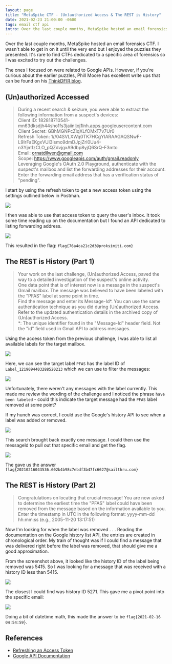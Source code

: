 ```yaml
---
layout: page
title: "MetaSpike CTF - (Un)authorized Access & The REST is History"
date: 2021-02-23 21:00:00 -0600
tags: email ctf api
intro: Over the last couple months, MetaSpike hosted an email forensics CTF. I wasn't able to get in on it until the very end but I enjoyed the puzzles they presented. It's rare to find CTFs dedicated to a specific area of forensics so I was excited to try out the challenges.
---
```

Over the last couple months, MetaSpike hosted an email forensics CTF. I wasn't able to get in on it until the very end but I enjoyed the puzzles they presented. It's rare to find CTFs dedicated to a specific area of forensics so I was excited to try out the challenges.

The ones I focused on were related to Google APIs. However, if you're curious about the earlier puzzles, Phill Moore has excellent write ups that can be found on his [ThinkDFIR blog](https://thinkdfir.com/).

## (Un)authorized Accessed

>During a recent search & seizure, you were able to extract the following information from a suspect's devices:  
>Client ID: 182818710541-mn63dksdjh44sho1fs3jaiinljoj1lnh.apps.googleusercontent.com  
> Client Secret: GBhMGNPcZiqXLfOMxT7v7Ur0  
> Refresh Token: 1//04SVLXWq0TK7HCgYIARAAGAQSNwF-L9IrFaEKgxVUl3Ismo9dmDJpjZrI0Uu4-n3Yjm1zCLO_pQZdvjgxA9dbp8yjQ6SrQ-F3mto  
> Email: ornatdilwen@gmail.com
> Scope: https://www.googleapis.com/auth/gmail.readonly  
> Leveraging Google's OAuth 2.0 Playground, authenticate with the suspect's mailbox and list the forwarding addresses for their account. Enter the forwarding email address that has a verification status of "pending".

I start by using the refresh token to get a new access token using the settings outlined below in Postman.

![](/images/metaspikectf/postman_unauth_1.png)

I then was able to use that access token to query the user's inbox. It took some time reading up on the documentation but I found an API dedicated to listing forwarding address.

![](/images/metaspikectf/postman_unauth_2.png)

This resulted in the flag: `flag{76a4ca21c2d3@proksimiti.com}`

## The REST is History (Part 1)

> Your work on the last challenge, (Un)authorized Access, paved the way to a detailed investigation of the suspect's online activity.  
> One data point that is of interest now is a message in the suspect's Gmail mailbox. The message was believed to have been labeled with the "PFAS" label at some point in time.  
> Find the message and enter its Message-Id*. You can use the same authentication technique as you did during (Un)authorized Access. Refer to the updated authentication details in the archived copy of (Un)authorized Access.  
> *: The unique identifier found in the "Message-Id" header field. Not the "id" field used in Gmail API to address messages.

Using the access token from the previous challenge, I was able to list all available labels for the target mailbox.

![](/images/metaspikectf/postman_rest1_1.png)

Here, we can see the target label `PFAS` has the label ID of `Label_1219094403288520213` which we can use to filter the messages:

![](/images/metaspikectf/postman_rest1_2.png)

Unfortunately, there weren't any messages with the label currently. This made me review the wording of the challenge and I noticed the phrase `have been labeled` - could this indicate the target message had the `PFAS` label removed at some point?

If my hunch was correct, I could use the Google's history API to see when a label was added or removed.

![](/images/metaspikectf/postman_rest1_3.png)

This search brought back exactly one message. I could then use the messageId to pull out that specific email and get the flag.

![](/images/metaspikectf/postman_rest1_4.png)

The gave us the answer `flag{20210216043536.602b4b98c7ebdf3b47fc6627@sailthru.com}`

## The REST is History (Part 2)

> Congratulations on locating that crucial message! You are now asked to determine the earliest time the "PFAS" label could have been removed from the message based on the information available to you.  
> Enter the timestamp in UTC in the following format: yyyy-mm-dd hh:mm:ss (e.g., 2005-11-20 13:17:51)

Now I'm looking for when the label was removed . . . Reading the documentation on the Google history list API, the entries are created in chronological order. My train of thought was if I could find a message that was delivered right before the label was removed, that should give me a good approximation.

From the screenshot above, it looked like the history ID of the label being removed was 5415. So I was looking for a message that was received with a history ID less than 5415.

![](/images/metaspikectf/postman_rest2_1.png)

The closest I could find was history ID 5271. This gave me a pivot point into the specific email:

![](/images/metaspikectf/postman_rest2_2.png)

Doing a bit of datetime math, this made the answer to be `flag{2021-02-16 04:54:59}`.

## References
* [Refreshing an Access Token](https://www.oauth.com/oauth2-servers/making-authenticated-requests/refreshing-an-access-token/)
* [Google API Documentation](https://developers.google.com/gmail/api/reference/rest)
